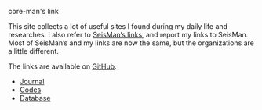 
core-man's link

This site collects a lot of useful sites I found during my daily life and researches. I also refer to [SeisMan’s links](https://link.seisman.info/), and report my links to SeisMan. Most of SeisMan’s and my links are now the same, but the organizations are a little different.

The links are available on [GitHub](https://github.com/core-man/link).

- [Journal](content/post/journals.md)
- [Codes](content/post/codes.md)
- [Database](content/post/database.md)


